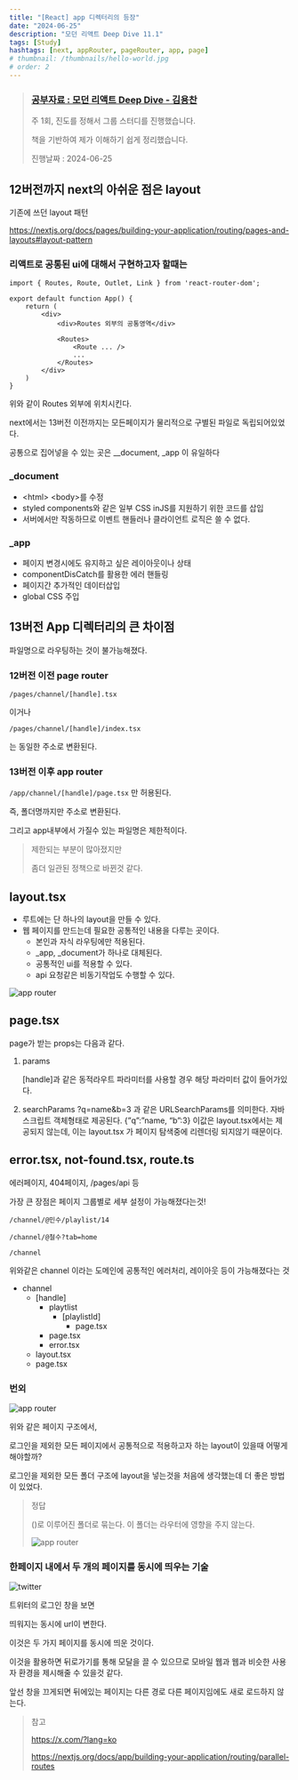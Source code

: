 ```yaml
---
title: "[React] app 디렉터리의 등장"
date: "2024-06-25"
description: "모던 리액트 Deep Dive 11.1"
tags: [Study]
hashtags: [next, appRouter, pageRouter, app, page]
# thumbnail: /thumbnails/hello-world.jpg
# order: 2
---
```


> ### [공부자료 : 모던 리액트 Deep Dive - 김용찬](https://yceffort.kr/2023/10/react-deep-dive)
>
> 주 1회, 진도를 정해서 그룹 스터디를 진행했습니다.
>
> 책을 기반하여 제가 이해하기 쉽게 정리했습니다.
>
> 진행날짜 : 2024-06-25

## 12버전까지 next의 아쉬운 점은 layout

기존에 쓰던 layout 패턴

https://nextjs.org/docs/pages/building-your-application/routing/pages-and-layouts#layout-pattern

### 리액트로 공통된 ui에 대해서 구현하고자 할때는

```tsx
import { Routes, Route, Outlet, Link } from 'react-router-dom';

export default function App() {
	return (
		<div>
			<div>Routes 외부의 공통영역</div>

			<Routes>
				<Route ... />
				...
			</Routes>
		</div>
	)
}
```

위와 같이 Routes 외부에 위치시킨다.

next에서는 13버전 이전까지는 모든페이지가 물리적으로 구별된 파일로 독립되어있었다.

공통으로 집어넣을 수 있는 곳은 \_\_document, \_app 이 유일하다

### \_document

- \<html> \<body>를 수정
- styled components와 같은 일부 CSS inJS를 지원하기 위한 코드를 삽입
- 서버에서만 작동하므로 이벤트 핸들러나 클라이언트 로직은 쓸 수 없다.

### \_app

- 페이지 변경시에도 유지하고 싶은 레이아웃이나 상태
- componentDisCatch를 활용한 에러 핸들링
- 페이지간 추가적인 데이터삽입
- global CSS 주입

## 13버전 App 디렉터리의 큰 차이점

파일명으로 라우팅하는 것이 불가능해졌다.

### 12버전 이전 page router

`/pages/channel/[handle].tsx`

이거나

`/pages/channel/[handle]/index.tsx`

는 동일한 주소로 변환된다.

### 13버전 이후 app router

`/app/channel/[handle]/page.tsx` 만 허용된다.

즉, 폴더명까지만 주소로 변환된다.

그리고 app내부에서 가질수 있는 파일명은 제한적이다.

> 제한되는 부분이 많아졌지만
>
> 좀더 일관된 정책으로 바뀐것 같다.

## layout.tsx

- 루트에는 단 하나의 layout을 만들 수 있다.
- 웹 페이지를 만드는데 필요한 공통적인 내용을 다루는 곳이다.
  - 본인과 자식 라우팅에만 적용된다.
  - \_app, \_document가 하나로 대체된다.
  - 공통적인 ui를 적용할 수 있다.
  - api 요청같은 비동기작업도 수행할 수 있다.

<img src="./react-deepdive-11.1-1.png" alt="app router" />

## page.tsx

page가 받는 props는 다음과 같다.

1. params

   [handle]과 같은 동적라우트 파라미터를 사용할 경우 해당 파라미터 값이 들어가있다.

2. searchParams
   ?q=name&b=3 과 같은 URLSearchParams를 의미한다.
   자바스크립트 객체형태로 제공된다. {”q”:”name, “b”:3}
   이값은 layout.tsx에서는 제공되지 않는데, 이는 layout.tsx 가 페이지 탐색중에 리렌더링 되지않기 때문이다.

## error.tsx, not-found.tsx, route.ts

에러페이지, 404페이지, /pages/api 등

가장 큰 장점은 페이지 그룹별로 세부 설정이 가능해졌다는것!

```tsx
/channel/@민수/playlist/14

/channel/@철수?tab=home

/channel
```

위와같은 channel 이라는 도메인에 공통적인 에러처리, 레이아웃 등이 가능해졌다는 것

- channel
  - [handle]
    - playtlist
      - [playlistId]
        - page.tsx
    - page.tsx
    - error.tsx
  - layout.tsx
  - page.tsx

### 번외

<img src="./react-deepdive-11.1-2.png" alt="app router" />

위와 같은 페이지 구조에서,

로그인을 제외한 모든 페이지에서 공통적으로 적용하고자 하는 layout이 있을때 어떻게 해야할까?

로그인을 제외한 모든 폴더 구조에 layout을 넣는것을 처음에 생각했는데 더 좋은 방법이 있었다.

> 정답
>
> ()로 이루어진 폴더로 묶는다. 이 폴더는 라우터에 영향을 주지 않는다.
>
> <img src="./react-deepdive-11.1-3.png" alt="app router" />

### 한페이지 내에서 두 개의 페이지를 동시에 띄우는 기술

 <img src="./react-deepdive-11.1-4.png" alt="twitter" />

트위터의 로그인 창을 보면

띄워지는 동시에 url이 변한다.

이것은 두 가지 페이지를 동시에 띄운 것이다.

이것을 활용하면 뒤로가기를 통해 모달을 끌 수 있으므로 모바일 웹과 웹과 비슷한 사용자 환경을 제시해줄 수 있을것 같다.

앞선 창을 끄게되면 뒤에있는 페이지는 다른 경로 다른 페이지임에도 새로 로드하지 않는다.

> 참고
>
> https://x.com/?lang=ko
>
> https://nextjs.org/docs/app/building-your-application/routing/parallel-routes

